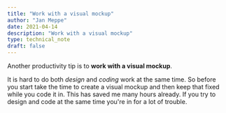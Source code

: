 ```yaml
---
title: "Work with a visual mockup"
author: "Jan Meppe"
date: 2021-04-14
description: "Work with a visual mockup"
type: technical_note
draft: false
---
```


Another productivity tip is to **work with a visual mockup**. 

It is hard to do both *design* and *coding* work at the same time. So before
you start take the time to create a visual mockup and then keep that fixed
while you code it in. This has saved me many hours already. If you try to
design and code at the same time you're in for a lot of trouble.